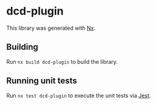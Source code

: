 # dcd-plugin

This library was generated with [Nx](https://nx.dev).

## Building

Run `nx build dcd-plugin` to build the library.

## Running unit tests

Run `nx test dcd-plugin` to execute the unit tests via [Jest](https://jestjs.io).
